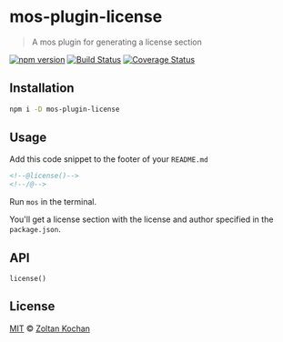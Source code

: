 # mos-plugin-license

> A mos plugin for generating a license section

<!--@shields.flatSquare('npm', 'travis', 'coveralls')-->
[![npm version](https://img.shields.io/npm/v/mos-plugin-license.svg?style=flat-square)](https://www.npmjs.com/package/mos-plugin-license) [![Build Status](https://img.shields.io/travis/mosjs/mos-plugin-license/master.svg?style=flat-square)](https://travis-ci.org/mosjs/mos-plugin-license) [![Coverage Status](https://img.shields.io/coveralls/mosjs/mos-plugin-license/master.svg?style=flat-square)](https://coveralls.io/r/mosjs/mos-plugin-license?branch=master)
<!--/@-->

## Installation

```sh
npm i -D mos-plugin-license
```

## Usage

Add this code snippet to the footer of your `README.md`

```md
<!--@license()-->
<!--/@-->
```

Run `mos` in the terminal.

You'll get a license section with the license and author specified in the `package.json`.

## API

`license()`

## License

[MIT](./LICENSE) © [Zoltan Kochan](http://kochan.io)
